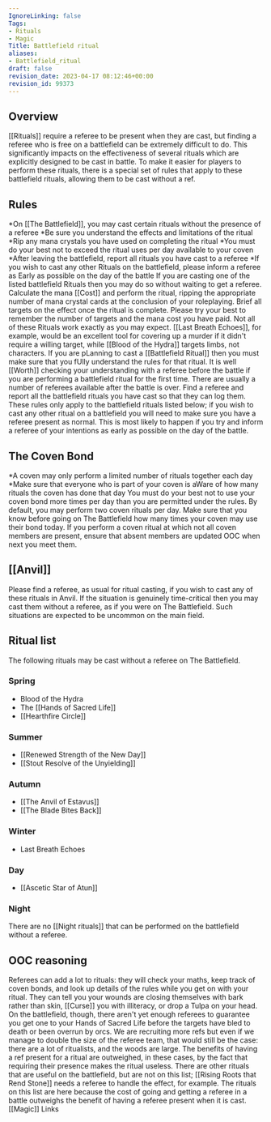 ```yaml
---
IgnoreLinking: false
Tags:
- Rituals
- Magic
Title: Battlefield ritual
aliases:
- Battlefield_ritual
draft: false
revision_date: 2023-04-17 08:12:46+00:00
revision_id: 99373
---
```


## Overview
[[Rituals]] require a referee to be present when they are cast, but finding a referee who is free on a battlefield can be extremely difficult to do. This significantly impacts on the effectiveness of several rituals which are explicitly designed to be cast in battle. To make it easier for players to perform these rituals, there is a special set of rules that apply to these battlefield rituals, allowing them to be cast without a ref.
## Rules
*On [[The Battlefield]], you may cast certain rituals without the presence of a referee
*Be sure you understand the effects and limitations of the ritual
*Rip any mana crystals you have used on completing the ritual
*You must do your best not to exceed the ritual uses per day available to your coven
*After leaving the battlefield, report all rituals you have cast to a referee
*If you wish to cast any other Rituals on the battlefield, please inform a referee as Early as possible on the day of the battle
If you are casting one of the listed battlefield Rituals then you may do so without waiting to get a referee. Calculate the mana [[Cost]] and perform the ritual, ripping the appropriate number of mana crystal cards at the conclusion of your roleplaying. Brief all targets on the effect once the ritual is complete. Please try your best to remember the number of targets and the mana cost you have paid.
Not all of these Rituals work exactly as you may expect.  [[Last Breath Echoes]], for example, would be an excellent tool for covering up a murder if it didn't require a willing target, while [[Blood of the Hydra]] targets limbs, not characters. If you are pLanning to cast a [[Battlefield Ritual]] then you must make sure that you fUlly understand the rules for that ritual. It is well [[Worth]] checking your understanding with a referee before the battle if you are performing a battlefield ritual for the first time.
There are usually a number of referees available after the battle is over. Find a referee and report all the battlefield rituals you have cast so that they can log them.
These rules only apply to the battlefield rituals listed below; if you wish to cast any other ritual on a battlefield you will need to make sure you have a referee present as normal. This is most likely to happen if you try and  inform a referee of your intentions as early as possible on the day of the battle.
## The Coven Bond
*A coven may only perform a limited number of rituals together each day
*Make sure that everyone who is part of your coven is aWare of how many rituals the coven has done that day
You must do your best not to use your coven bond more times per day than you are permitted under the rules. By default, you may perform two coven rituals per day. Make sure that you know before going on The Battlefield how many times your coven may use their bond today. If you perform a coven ritual at which not all coven members are present, ensure that absent members are updated OOC when next you meet them.
## [[Anvil]]
Please find a referee, as usual for ritual casting, if you wish to cast any of these rituals in Anvil. If the situation is genuinely time-critical then you may cast them without a referee, as if you were on The Battlefield. Such situations are expected to be uncommon on the main field.
## Ritual list
The following rituals may be cast without a referee on The Battlefield.
### Spring
* Blood of the Hydra
* The [[Hands of Sacred Life]]
* [[Hearthfire Circle]]
### Summer
* [[Renewed Strength of the New Day]]
* [[Stout Resolve of the Unyielding]]
### Autumn
* [[The Anvil of Estavus]]
* [[The Blade Bites Back]]
### Winter
* Last Breath Echoes
### Day
* [[Ascetic Star of Atun]]
### Night
There are no [[Night rituals]] that can be performed on the battlefield without a referee.
## OOC reasoning
Referees can add a lot to rituals: they will check your maths, keep track of coven bonds, and look up details of the rules while you get on with your ritual. They can tell you your wounds are closing themselves with bark rather than skin, [[Curse]] you with illiteracy, or drop a Tulpa on your head. On the battlefield, though, there aren't yet enough referees to guarantee you get one to your Hands of Sacred Life before the targets have bled to death or been overrun by orcs. We are recruiting more refs but even if we manage to double the size of the referee team, that would still be the case: there are a lot of ritualists, and the woods are large. The benefits of having a ref present for a ritual are outweighed, in these cases, by the fact that requiring their presence makes the ritual useless.
There are other rituals that are useful on the battlefield, but are not on this list; [[Rising Roots that Rend Stone]] needs a referee to handle the effect, for example. The rituals on this list are here because the cost of going and getting a referee in a battle outweighs the benefit of having a referee present when it is cast.
[[Magic]] Links